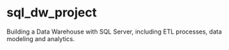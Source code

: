 # sql_dw_project
Building a Data Warehouse with SQL Server, including ETL processes, data modeling and analytics.

